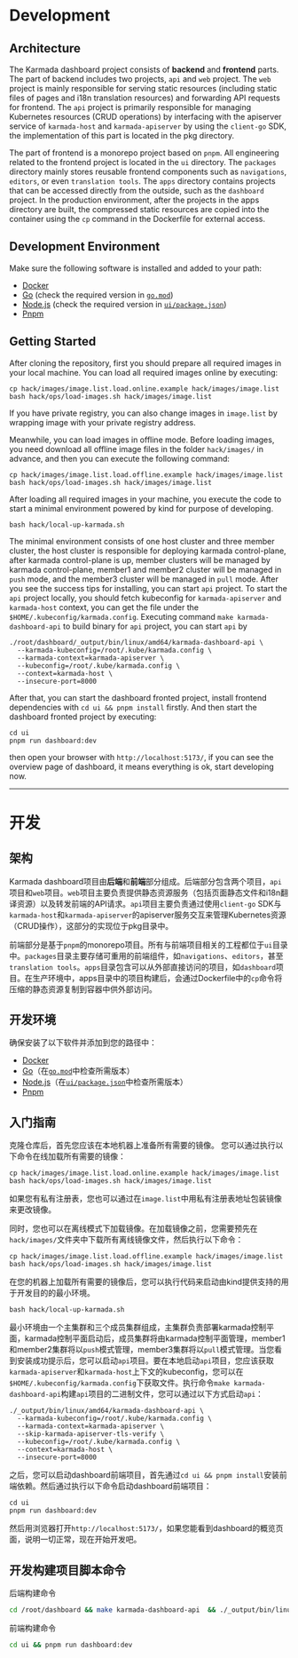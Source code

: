 # Development

## Architecture
The Karmada dashboard project consists of **backend** and **frontend** parts. The part of backend includes two projects, `api` and `web` project. The `web` project is mainly responsible for serving static resources (including static files of pages and i18n translation resources) and forwarding API requests for frontend. The `api` project is primarily responsible for managing Kubernetes resources (CRUD operations) by interfacing with the apiserver service of `karmada-host` and `karmada-apiserver` by using the `client-go` SDK, the implementation of this part is located in the pkg directory.

The part of frontend is a monorepo project based on `pnpm`. All engineering related to the frontend project is located in the `ui` directory. The `packages` directory mainly stores reusable frontend components such as `navigations`, `editors`, or even `translation tools`. The `apps` directory contains projects that can be accessed directly from the outside, such as the `dashboard` project. In the production environment, after the projects in the apps directory are built, the compressed static resources are copied into the container using the `cp` command in the Dockerfile for external access.


## Development Environment

Make sure the following software is installed and added to your path:

- [Docker](https://docs.docker.com/engine/install/)
- [Go](https://golang.org/dl/) (check the required version in [`go.mod`](go.mod))
- [Node.js](https://nodejs.org/en/download) (check the required version in [`ui/package.json`](ui/package.json))
- [Pnpm](https://pnpm.io/installation)



## Getting Started

After cloning the repository, first you should prepare all required images in your local machine.
You can load all required images online by executing:
```shell
cp hack/images/image.list.load.online.example hack/images/image.list
bash hack/ops/load-images.sh hack/images/image.list
```
If you have private registry, you can also change images in `image.list` by wrapping image with your private registry address.

Meanwhile, you can load images in offline mode. Before loading images, you need download all offline image files in the folder 
`hack/images/` in advance, and then you can execute the following command: 
```shell
cp hack/images/image.list.load.offline.example hack/images/image.list
bash hack/ops/load-images.sh hack/images/image.list
```

After loading all required images in your machine, you execute the code to start a minimal environment powered by kind for purpose of developing. 
```shell
bash hack/local-up-karmada.sh
```

The minimal environment consists of one host cluster and three member cluster, the host cluster is responsible for deploying karmada control-plane, after karmada control-plane is up, member clusters will be managed by karmada control-plane, member1 and member2 cluster will be managed in `push` mode, and the member3 cluster will be managed in `pull` mode. After you see the success tips for installing, you can start `api` project. To start the `api` project locally, you should fetch kubeconfig for `karmada-apiserver` and `karmada-host` context, you can get the file under the `$HOME/.kubeconfig/karmada.config`. Executing command `make karmada-dashboard-api` to build binary for `api` project, you can start `api` by 
<!-- ```shell
_output/bin/${os name}/${os arch}/karmada-dashboard-api \
  --karmada-kubeconfig=${path/to/karmada.config} \
  --karmada-context=karmada-apiserver \
  --skip-karmada-apiserver-tls-verify \
  --kubeconfig=${path/to/karmada.config} \
  --context=karmada-host \
  --insecure-port=8000
``` -->

```shell
./root/dashboard/_output/bin/linux/amd64/karmada-dashboard-api \
  --karmada-kubeconfig=/root/.kube/karmada.config \
  --karmada-context=karmada-apiserver \
  --kubeconfig=/root/.kube/karmada.config \
  --context=karmada-host \
  --insecure-port=8000
```

After that, you can start the dashboard fronted project, install frontend dependencies with `cd ui && pnpm install` firstly. And then start the dashboard fronted project by executing:
```shell
cd ui
pnpm run dashboard:dev
```
then open your browser with `http://localhost:5173/`, if you can see the overview page of dashboard, it means everything is ok, start developing now.

---

# 开发

## 架构
Karmada dashboard项目由**后端**和**前端**部分组成。后端部分包含两个项目，`api`项目和`web`项目。`web`项目主要负责提供静态资源服务（包括页面静态文件和i18n翻译资源）以及转发前端的API请求。`api`项目主要负责通过使用`client-go` SDK与`karmada-host`和`karmada-apiserver`的apiserver服务交互来管理Kubernetes资源（CRUD操作），这部分的实现位于pkg目录中。

前端部分是基于`pnpm`的monorepo项目。所有与前端项目相关的工程都位于`ui`目录中。`packages`目录主要存储可重用的前端组件，如`navigations`、`editors`，甚至`translation tools`。`apps`目录包含可以从外部直接访问的项目，如`dashboard`项目。在生产环境中，apps目录中的项目构建后，会通过Dockerfile中的`cp`命令将压缩的静态资源复制到容器中供外部访问。

## 开发环境

确保安装了以下软件并添加到您的路径中：

- [Docker](https://docs.docker.com/engine/install/)
- [Go](https://golang.org/dl/)（在[`go.mod`](go.mod)中检查所需版本）
- [Node.js](https://nodejs.org/en/download)（在[`ui/package.json`](ui/package.json)中检查所需版本）
- [Pnpm](https://pnpm.io/installation)

## 入门指南

克隆仓库后，首先您应该在本地机器上准备所有需要的镜像。
您可以通过执行以下命令在线加载所有需要的镜像：
```shell
cp hack/images/image.list.load.online.example hack/images/image.list
bash hack/ops/load-images.sh hack/images/image.list
```
如果您有私有注册表，您也可以通过在`image.list`中用私有注册表地址包装镜像来更改镜像。

同时，您也可以在离线模式下加载镜像。在加载镜像之前，您需要预先在`hack/images/`文件夹中下载所有离线镜像文件，然后执行以下命令：
```shell
cp hack/images/image.list.load.offline.example hack/images/image.list
bash hack/ops/load-images.sh hack/images/image.list
```

在您的机器上加载所有需要的镜像后，您可以执行代码来启动由kind提供支持的用于开发目的的最小环境。
```shell
bash hack/local-up-karmada.sh
```

最小环境由一个主集群和三个成员集群组成，主集群负责部署karmada控制平面，karmada控制平面启动后，成员集群将由karmada控制平面管理，member1和member2集群将以`push`模式管理，member3集群将以`pull`模式管理。当您看到安装成功提示后，您可以启动`api`项目。要在本地启动`api`项目，您应该获取`karmada-apiserver`和`karmada-host`上下文的kubeconfig，您可以在`$HOME/.kubeconfig/karmada.config`下获取文件。执行命令`make karmada-dashboard-api`构建`api`项目的二进制文件，您可以通过以下方式启动`api`：
```shell
./_output/bin/linux/amd64/karmada-dashboard-api \
  --karmada-kubeconfig=/root/.kube/karmada.config \
  --karmada-context=karmada-apiserver \
  --skip-karmada-apiserver-tls-verify \
  --kubeconfig=/root/.kube/karmada.config \
  --context=karmada-host \
  --insecure-port=8000
```
之后，您可以启动dashboard前端项目，首先通过`cd ui && pnpm install`安装前端依赖。然后通过执行以下命令启动dashboard前端项目：
```shell
cd ui
pnpm run dashboard:dev
```
然后用浏览器打开`http://localhost:5173/`，如果您能看到dashboard的概览页面，说明一切正常，现在开始开发吧。

## 开发构建项目脚本命令

后端构建命令

```bash
cd /root/dashboard && make karmada-dashboard-api  && ./_output/bin/linux/amd64/karmada-dashboard-api --karmada-kubeconfig=/root/.kube/karmada.config --karmada-context=karmada-apiserver --kubeconfig=/root/.kube/karmada.config --context=karmada-host
```

前端构建命令

```bash
cd ui && pnpm run dashboard:dev
```